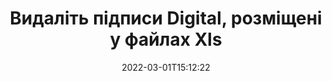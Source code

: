 ---
############################# Static ############################
layout: "auto-gen-signature"
date: 2022-03-01T15:12:22
draft: false
operation: Delete
signaturetype: Digital
fileformat: Xls
productName: Java
lang: uk
productCode: java
otherformats: pdf doc docx docm dot dotx odt ott xls xlsx xlsm xlsb ods ots xltx xltm pptx pptm
breadcrumb: Put Digital signature on Xls for Java

############################# Head ############################
head_title: "Видалити підписи Digital із файлів Xls через Java"
head_description: "Видалення певних підписів Digital із підписаних документів Xls можна легко виконати за допомогою короткого коду Java."

############################# Header ############################
title: "Видаліть підписи Digital, розміщені у файлах Xls"
description: "Видаліть різні підписи Digital з документів Xls. Для видалення підписів Digital потрібен простий код Java."
bg_image: "https://cms.admin.containerize.com/templates/aspose/App_Themes/V3/images/bg/header1.png"
bg_overlay: false
button:
    enable: true

############################# SubMenu ############################
submenu:
    enable: true

    left:
        img_alt: "GroupDocs.Signature for Java"
        image: "https://cms.admin.containerize.com/templates/groupdocs/images/product-logos/90x90-noborder/groupdocs-signature-java.png"
        product: "GroupDocs.Signature"
        platform: "Java"



############################# About ############################
about:
    enable: true
    title: "Отримайте інформацію про функції API GroupDocs.Signature for Java"
    content: |
        [GroupDocs.Signature for Java](https://products.groupdocs.com/signature/java/) API надає багато способів обробки ваших документів за допомогою електронних підписів. Доступні цифрові підписи, такі як тексти, зображення, цифрові сертифікати, штрих-коди, QR-коди, штампи або метадані. Клієнти мають можливість додавати, видаляти, оновлювати, перевіряти або шукати цифрові підписи в PDF-файлах, документах MS Word, робочих книгах MS Excel, презентаціях MS PowerPoint, файлах Adobe Photoshop і різних форматах зображень. Надається величезна кількість корисних функцій і налаштувань.
    

############################# Steps ############################
steps:
    enable: true
    title_left: "Як видалити підписи Digital із вашого документа Xls"
    content_left: |
        [GroupDocs.Signature for Java](https://products.groupdocs.com/signature/java/) надає корисну функцію для очищення документів Xls від підписів Digital за допомогою кількох рядків коду.
        
        * По-перше, створіть шлях передачі об’єкта Signature до вашого документа як параметр конструктора.
        * Потім створіть відповідний об’єкт підпису та встановіть його унікальний ідентифікатор.
        * Після цього викличте метод Delete, передаючи об’єкт підпису, який необхідно видалити.
        * Нарешті, обробіть результати операції.

    title_right: "Системні вимоги"
    content_right: |
        GroupDocs.Signature for Java підтримуються на всіх основних платформах і операційних системах. Перш ніж виконувати наведений нижче код, переконайтеся, що у вашій системі встановлено такі передумови.

        * Операційні системи: Microsoft Windows, Linux, MacOS
        * Середовища розробки: NetBeans, Intellij IDEA, Eclipse, etc.
        * Java runtime: J2SE 6.0 and above
        * Завантажте останню версію GroupDocs.Signature for Java з [Maven](https://repository.groupdocs.com/webapp/#/artifacts/browse/tree/General/repo/com/groupdocs/groupdocs-signature)
         
    code: |
        ```java    
                
        // Set up input Xls file
        String filePath = "input.xls";
        // Set up output file
        String outputFilePath = "output.xls";

        // Instantiate Signature for input file
        Signature signature = new Signature(filePath);

        // Id of signature which is supposed to be deleted
        // such Id may be obtained as result of search operation
        String id = "a01e1940-997a-444b-89af-9309a2d559a5";

        // provide signature item to delete
        DigitalSignature signatureToDelete = new DigitalSignature(id);

        // delete signature
        Boolean deleteResult = signature.delete(outputFilePath, signatureToDelete);

        // process deletion result
        if (deleteResult)
        {
                System.out.println("Signature was deleted successfully!");
        }
        ```

############################# Demos ############################
demos:
    enable: true
    title: "Підписання за допомогою підписів Digital Демо"
    content: |
       Додайте різні електронні підписи до файлу Xls просто зараз, відвідавши веб-сайт [GroupDocs.Signature App](https://products.groupdocs.app/signature/family).          

############################# More Formats ############################
more_formats:
    enable: true
    title: "Видаліть свої підписи Digital за допомогою Java"
    content: |
        "Видалення електронних підписів, які були додані до документів різних форматів. Швидко видаліть підписи без додаткового коду."
    format: 
       
       
back_to_top:
    enable: true
---